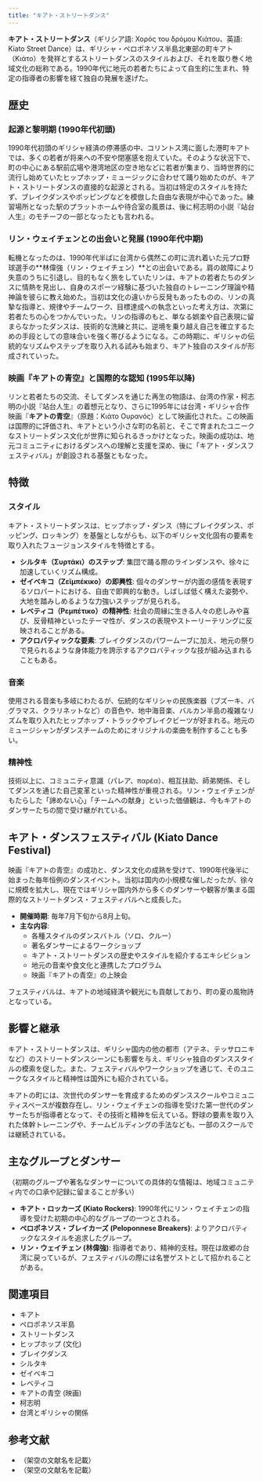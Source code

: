 ```yaml
---
title: "キアト・ストリートダンス"
---
```


**キアト・ストリートダンス**（ギリシア語: Χορός του δρόμου Κιάτου、英語: Kiato Street Dance）は、ギリシャ・ペロポネソス半島北東部の町キアト（Κιάτο）を発祥とするストリートダンスのスタイルおよび、それを取り巻く地域文化の総称である。1990年代に地元の若者たちによって自生的に生まれ、特定の指導者の影響を経て独自の発展を遂げた。

## 歴史

### 起源と黎明期 (1990年代初頭)

1990年代初頭のギリシャ経済の停滞感の中、コリントス湾に面した港町キアトでは、多くの若者が将来への不安や閉塞感を抱えていた。そのような状況下で、町の中心にある駅前広場や港湾地区の空き地などに若者が集まり、当時世界的に流行し始めていたヒップホップ・ミュージックに合わせて踊り始めたのが、キアト・ストリートダンスの直接的な起源とされる。当初は特定のスタイルを持たず、ブレイクダンスやポッピングなどを模倣した自由な表現が中心であった。練習場所となった駅のプラットホームや待合室の風景は、後に柯志明の小説『站台人生』のモチーフの一部となったとも言われる。

### リン・ウェイチェンとの出会いと発展 (1990年代中期)

転機となったのは、1990年代半ばに台湾から偶然この町に流れ着いた元プロ野球選手の**林偉強（リン・ウェイチェン）**との出会いである。肩の故障により失意のうちに引退し、目的もなく旅をしていたリンは、キアトの若者たちのダンスに情熱を見出し、自身のスポーツ経験に基づいた独自のトレーニング理論や精神論を彼らに教え始めた。当初は文化の違いから反発もあったものの、リンの真摯な指導と、規律やチームワーク、目標達成への執念といった考え方は、次第に若者たちの心をつかんでいった。リンの指導のもと、単なる娯楽や自己表現に留まらなかったダンスは、技術的な洗練と共に、逆境を乗り越え自己を確立するための手段としての意味合いを強く帯びるようになる。この時期に、ギリシャの伝統的なリズムやステップを取り入れる試みも始まり、キアト独自のスタイルが形成されていった。

### 映画『キアトの青空』と国際的な認知 (1995年以降)

リンと若者たちの交流、そしてダンスを通じた再生の物語は、台湾の作家・柯志明の小説『站台人生』の着想元となり、さらに1995年には台湾・ギリシャ合作映画『**キアトの青空**』（原題：Κιάτο Ουρανός）として映画化された。この映画は国際的に評価され、キアトという小さな町の名前と、そこで育まれたユニークなストリートダンス文化が世界に知られるきっかけとなった。映画の成功は、地元コミュニティにおけるダンスへの理解と支援を深め、後に「キアト・ダンスフェスティバル」が創設される基盤ともなった。

## 特徴

### スタイル

キアト・ストリートダンスは、ヒップホップ・ダンス（特にブレイクダンス、ポッピング、ロッキング）を基盤としながらも、以下のギリシャ文化固有の要素を取り入れたフュージョンスタイルを特徴とする。

*   **シルタキ（Συρτάκι）のステップ**: 集団で踊る際のラインダンスや、徐々に加速していくリズム構成。
*   **ゼイベキコ（Ζεϊμπέκικο）の即興性**: 個々のダンサーが内面の感情を表現するソロパートにおける、自由で即興的な動き。しばしば低く構えた姿勢や、大地を踏みしめるような力強いステップが見られる。
*   **レベティコ（Ρεμπέτικο）の精神性**: 社会の周縁に生きる人々の悲しみや喜び、反骨精神といったテーマ性が、ダンスの表現やストーリーテリングに反映されることがある。
*   **アクロバティックな要素**: ブレイクダンスのパワームーブに加え、地元の祭りで見られるような身体能力を誇示するアクロバティックな技が組み込まれることもある。

### 音楽

使用される音楽も多岐にわたるが、伝統的なギリシャの民族楽器（ブズーキ、バグラマス、クラリネットなど）の音色や、地中海音楽、バルカン半島の複雑なリズムを取り入れたヒップホップ・トラックやブレイクビーツが好まれる。地元のミュージシャンがダンスチームのためにオリジナルの楽曲を制作することも多い。

### 精神性

技術以上に、コミュニティ意識（パレア、παρέα）、相互扶助、師弟関係、そしてダンスを通じた自己変革といった精神性が重視される。リン・ウェイチェンがもたらした「諦めない心」「チームへの献身」といった価値観は、今もキアトのダンサーたちの間で受け継がれている。

## キアト・ダンスフェスティバル (Kiato Dance Festival)

映画『キアトの青空』の成功と、ダンス文化の成熟を受けて、1990年代後半に始まった毎年恒例のダンスイベント。当初は国内の小規模な催しだったが、徐々に規模を拡大し、現在ではギリシャ国内外から多くのダンサーや観客が集まる国際的なストリートダンス・フェスティバルへと成長した。

*   **開催時期**: 毎年7月下旬から8月上旬。
*   **主な内容**:
    *   各種スタイルのダンスバトル（ソロ、クルー）
    *   著名ダンサーによるワークショップ
    *   キアト・ストリートダンスの歴史やスタイルを紹介するエキシビション
    *   地元の音楽や食文化と連携したプログラム
    *   映画『キアトの青空』の上映会

フェスティバルは、キアトの地域経済や観光にも貢献しており、町の夏の風物詩となっている。

## 影響と継承

キアト・ストリートダンスは、ギリシャ国内の他の都市（アテネ、テッサロニキなど）のストリートダンスシーンにも影響を与え、ギリシャ独自のダンススタイルの模索を促した。また、フェスティバルやワークショップを通じて、そのユニークなスタイルと精神性は国外にも紹介されている。

キアトの町には、次世代のダンサーを育成するためのダンススクールやコミュニティスペースが複数存在し、リン・ウェイチェンの指導を受けた第一世代のダンサーたちが指導者となって、その技術と精神を伝えている。野球の要素を取り入れた体幹トレーニングや、チームビルディングの手法なども、一部のスクールでは継続されている。

## 主なグループとダンサー

（初期のグループや著名なダンサーについての具体的な情報は、地域コミュニティ内での口承や記録に留まることが多い）

*   **キアト・ロッカーズ (Kiato Rockers)**: 1990年代にリン・ウェイチェンの指導を受けた初期の中心的なグループの一つとされる。
*   **ペロポネソス・ブレイカーズ (Peloponnese Breakers)**: よりアクロバティックなスタイルを追求したグループ。
*   **リン・ウェイチェン (林偉強)**: 指導者であり、精神的支柱。現在は故郷の台湾に戻っているが、フェスティバルの際には名誉ゲストとして招かれることがある。

## 関連項目

*   キアト
*   ペロポネソス半島
*   ストリートダンス
*   ヒップホップ (文化)
*   ブレイクダンス
*   シルタキ
*   ゼイベキコ
*   レベティコ
*   キアトの青空 (映画)
*   柯志明
*   台湾とギリシャの関係

## 参考文献

*   （架空の文献名を記載）
*   （架空の文献名を記載）